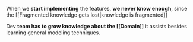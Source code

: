 When we **start implementing** the features, **we never know enough**, since the [[Fragmented knowledge gets lost|knowledge is fragmented]]

Dev **team has to grow knowledge about the [[Domain]]** it assists besides learning general modeling techniques.
